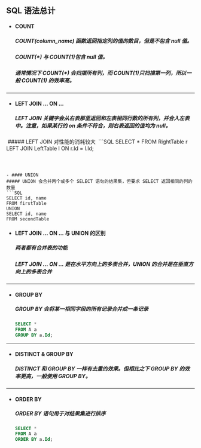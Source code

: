 ## SQL 语法总计
- #### COUNT
  ##### COUNT(column_name) 函数返回指定列的值的数目，但是不包含 null 值。
  ##### COUNT(*) 与 COUNT(1)包含 null 值。
  ##### 通常情况下 COUNT(*) 会扫描所有列，而 COUNT(1)只扫描第一列，所以一般 COUNT(1) 的效率高。



---
- #### LEFT JOIN ... ON ...
  ##### LEFT JOIN 关键字会从右表那里返回和左表相同行数的所有列，并合入左表中。注意，如果某行的 on 条件不符合，则右表返回的值均为 null。
  ##### LEFT JOIN 对性能的消耗较大
  ```SQL
  SELECT *
  FROM RightTable r
  LEFT JOIN LeftTable l ON r.Id = l.Id;
  ```



- #### UNION
  ##### UNION 会合并两个或多个 SELECT 语句的结果集，但要求 SELECT 返回相同的列的数量
  ```SQL
  SELECT id, name
  FROM firstTable
  UNION
  SELECT id, name
  FROM secondTable
  ```


- #### LEFT JOIN ... ON ... 与 UNION 的区别
  ##### 两者都有合并表的功能
  ##### LEFT JOIN ... ON ... 是在水平方向上的多表合并，UNION 的合并是在垂直方向上的多表合并





---
- #### GROUP BY
  ##### GROUP BY 会将某一相同字段的所有记录合并成一条记录
  ```SQL
  SELECT *
  FROM A a
  GROUP BY a.Id;
  ```



---
- #### DISTINCT & GROUP BY
  ##### DISTINCT 和 GROUP BY 一样有去重的效果。但相比之下 GROUP BY 的效率更高，一般使用 GROUP BY。




---
- #### ORDER BY
  ##### ORDER BY  语句用于对结果集进行排序
  ```SQL
  SELECT *
  FROM A a
  ORDER BY a.Id;
  ```
